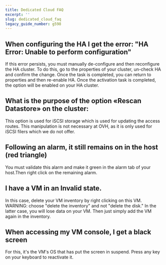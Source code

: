```yaml
---
title: Dedicated Cloud FAQ
excerpt: ''
slug: dedicated_cloud_faq
legacy_guide_number: g598
---
```



## When configuring the HA I get the error: "HA Error: Unable to perform configuration"
If this error persists, you must manually de-configure and then reconfigure the HA cluster. To do this, go to the properties of your cluster, un-check HA and confirm the change. Once the task is completed, you can return to properties and then re-enable HA. Once the activation task is completed, the option will be enabled on your HA cluster.


## What is the purpose of the option «Rescan Datastore» on the cluster:
This option is used for iSCSI storage which is used for updating the access routes.
This manipulation is not necessary at OVH, as it is only used for iSCSI filers which we do not offer.


## Following an alarm, it still remains on in the host (red triangle)
You must validate this alarm and make it green in the alarm tab of your host.Then right click on the remaining alarm.


## I have a VM in an Invalid state.
In this case, delete your VM inventory by right clicking on this VM.
WARNING: choose "delete the inventory" and not "delete the disk." In the latter case, you will lose data on your VM.
Then just simply add the VM again in the inventory.


## When accessing my VM console, I get a black screen
For this, it's the VM's OS that has put the screen in suspend. Press any key on your keyboard to reactivate it.

